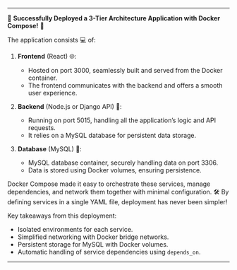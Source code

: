  

---

🚀 **Successfully Deployed a 3-Tier Architecture Application with Docker Compose!** 🎉


The application consists 💻 of:

1. **Frontend** (React) 🌐:
   - Hosted on port 3000, seamlessly built and served from the Docker container.
   - The frontend communicates with the backend and offers a smooth user experience.

2. **Backend** (Node.js or Django API) 🔗:
   - Running on port 5015, handling all the application’s logic and API requests.
   - It relies on a MySQL database for persistent data storage.

3. **Database** (MySQL) 💾:
   - MySQL database container, securely handling data on port 3306.
   - Data is stored using Docker volumes, ensuring persistence.

Docker Compose made it easy to orchestrate these services, manage dependencies, and network them together with minimal configuration. 🛠️ By defining services in a single YAML file, deployment has never been simpler!

Key takeaways from this deployment:
- Isolated environments for each service.
- Simplified networking with Docker bridge networks.
- Persistent storage for MySQL with Docker volumes.
- Automatic handling of service dependencies using `depends_on`.

---
